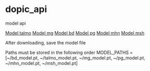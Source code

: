 # dopic_api
model api

[Model talmo](https://drive.google.com/file/d/1-6hA7eo9Mth1rip-K7u9mHxk_LlD1PZy/view?usp=sharing)
[Model mg](https://drive.google.com/file/d/1ALhrC1OW_kU5l819S_IaYm1pRv7wSjy8/view?usp=sharing)
[Model bd](https://drive.google.com/file/d/1allan0uG6HLqxmMl6XZvsvSe3mqwbpa3/view?usp=sharing)
[Model pg](https://drive.google.com/file/d/1Z-M9UxIR2oqMWp65wDAuYWNZ1KckpZ9X/view?usp=sharing)
[Model mhn](https://drive.google.com/file/d/1Br6CnBgiRkxNu_FXERVTE71iPILgeHsx/view?usp=sharing)
[Model msh](https://drive.google.com/file/d/1iUqD-0ZwKFZmqQOrDcpbQyr7oK_8Z9BR/view?usp=sharing)


After downloading, save the model file

Paths must be stored in the following order
MODEL_PATHS = [~/bd_model.pt, ~/talmo_model.pt, ~/mg_model.pt, ~/pg_model.pt, ~/mhn_model.pt, ~/msh_model.pt]
